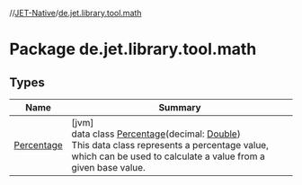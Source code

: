 //[JET-Native](../../index.md)/[de.jet.library.tool.math](index.md)

# Package de.jet.library.tool.math

## Types

| Name | Summary |
|---|---|
| [Percentage](-percentage/index.md) | [jvm]<br>data class [Percentage](-percentage/index.md)(decimal: [Double](https://kotlinlang.org/api/latest/jvm/stdlib/kotlin/-double/index.html))<br>This data class represents a percentage value, which can be used to calculate a value from a given base value. |
